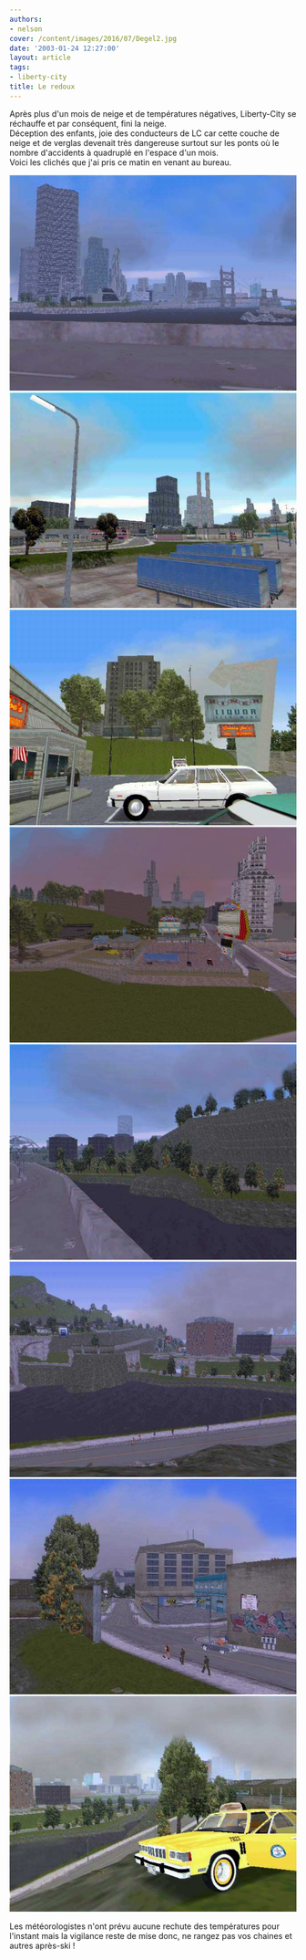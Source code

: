 ```yaml
---
authors:
- nelson
cover: /content/images/2016/07/Degel2.jpg
date: '2003-01-24 12:27:00'
layout: article
tags:
- liberty-city
title: Le redoux
---
```



Après plus d'un mois de neige et de températures négatives, Liberty-City se réchauffe et par conséquent, fini la neige.  
Déception des enfants, joie des conducteurs de LC car cette couche de neige et de verglas devenait très dangereuse surtout sur les ponts où le nombre d'accidents à quadruplé en l'espace d'un mois.  
Voici les clichés que j'ai pris ce matin en venant au bureau.

![](/content/images/2016/07/Degel2.jpg)
![](/content/images/2016/07/Degel3.jpg)
![](/content/images/2016/07/Degel4.jpg)
![](/content/images/2016/07/Degel5.jpg)
![](/content/images/2016/07/Degel6.jpg)
![](/content/images/2016/07/Degel7.jpg)
![](/content/images/2016/07/Degel8.jpg)
![](/content/images/2016/07/Degel9.jpg)

Les météorologistes n'ont prévu aucune rechute des températures pour l'instant mais la vigilance reste de mise donc, ne rangez pas vos chaines et autres après-ski !